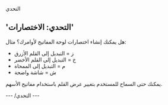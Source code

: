 التحدي

## 'التحدي: الاختصارات'

هل يمكنك إنشاء اختصارات لوحة المفاتيح لأوامرك؟ مثال:

+ ز = التبديل إلى القلم الأزرق
+ خ = التبديل إلى القلم الأخضر
+ م = التبديل إلى الممحاة
+ ش = شاشة واضحة

يمكنك حتى السماح للمستخدم بتغيير عرض القلم باستخدام مفاتيح الأسهم.

\--- /التحدي \---